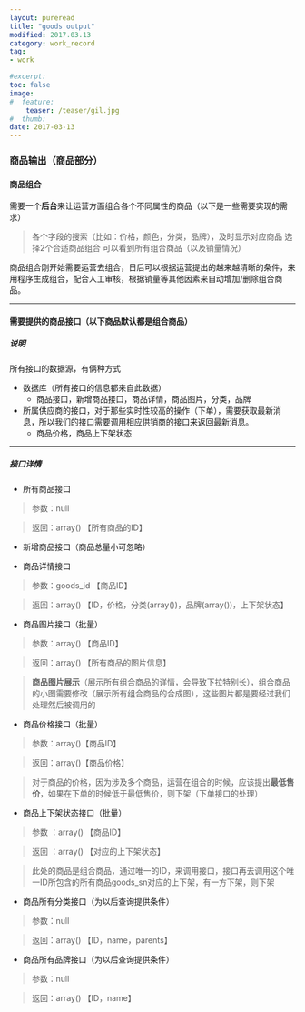 ```yaml
---
layout: pureread
title: "goods output"
modified: 2017.03.13
category: work_record
tag:
- work

#excerpt:
toc: false
image:
#  feature:
    teaser: /teaser/gil.jpg
#  thumb:
date: 2017-03-13
---
```


### 商品输出（商品部分）

#### 商品组合
需要一个**后台**来让运营方面组合各个不同属性的商品（以下是一些需要实现的需求）
>各个字段的搜索（比如：价格，颜色，分类，品牌），及时显示对应商品
>选择2个合适商品组合
>可以看到所有组合商品（以及销量情况）

商品组合刚开始需要运营去组合，日后可以根据运营提出的越来越清晰的条件，来用程序生成组合，配合人工审核，根据销量等其他因素来自动增加/删除组合商品。

-------

#### 需要提供的商品接口（以下商品默认都是组合商品）

##### 说明

所有接口的数据源，有俩种方式
- 数据库（所有接口的信息都来自此数据）
    - 商品接口，新增商品接口，商品详情，商品图片，分类，品牌
- 所属供应商的接口，对于那些实时性较高的操作（下单），需要获取最新消息，所以我们的接口需要调用相应供销商的接口来返回最新消息。
    - 商品价格，商品上下架状态


----------


##### 接口详情

- 所有商品接口

>参数：null

>返回：array() 【所有商品的ID】

- 新增商品接口（商品总量小可忽略）

- 商品详情接口

>参数：goods_id 【商品ID】

>返回：array() 【ID，价格，分类(array())，品牌(array())，上下架状态】

- 商品图片接口（批量）

>参数：array() 【商品ID】

>返回：array() 【所有商品的图片信息】

>**商品图片展示**（展示所有组合商品的详情，会导致下拉特别长），组合商品的小图需要修改（展示所有组合商品的合成图），这些图片都是要经过我们处理然后被调用的

- 商品价格接口（批量）

>参数：array()【商品ID】

>返回：array()【商品价格】

>对于商品的价格，因为涉及多个商品，运营在组合的时候，应该提出**最低售价**，如果在下单的时候低于最低售价，则下架（下单接口的处理）

- 商品上下架状态接口（批量）

>参数 ：array() 【商品ID】

>返回 ：array() 【对应的上下架状态】

>此处的商品是组合商品，通过唯一的ID，来调用接口，接口再去调用这个唯一ID所包含的所有商品goods_sn对应的上下架，有一方下架，则下架

- 商品所有分类接口（为以后查询提供条件）

>参数：null

>返回：array() 【ID，name，parents】

- 商品所有品牌接口（为以后查询提供条件）

>参数：null

>返回：array() 【ID，name】
